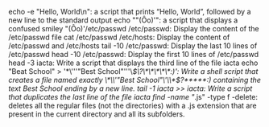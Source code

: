 echo -e "Hello, World\n": a script that prints “Hello, World”, followed by a new line to the standard output
echo "\"(Ôo)'": a script that displays a confused smiley "(Ôo)'/etc/passwd
/etc/passwd: Display the content of the /etc/passwd file
cat /etc/passwd /etc/hosts: Display the content of /etc/passwd and /etc/hosts
tail -10 /etc/passwd: Display the last 10 lines of /etc/passwd
head -10 /etc/passwd: Display the first 10 lines of /etc/passwd
head -3 iacta: Write a script that displays the third line of the file iacta
echo "Beat School" > '\*\\'\''"Best School"\'\''\\*$\?\*\*\*\*\*:)': Write a shell script that creates a file named exactly \*\\'"Best School"\'\\*$\?\*\*\*\*\*:) containing the text Best School ending by a new line.
tail -1 iacta >> iacta: Write a script that duplicates the last line of the file iacta
find -name "*.js" -type f -delete: deletes all the regular files (not the directories) with a .js extension that are present in the current directory and all its subfolders.
